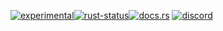 <!--{ generate.module_header.start() }-->
 [![experimental](https://raster.shields.io/static/v1?label=&message=experimental&color=orange)](https://github.com/emersion/stability-badges#experimental)[![rust-status](https://github.com/Wandalen/wTools/actions/workflows/module_test_experimental_a_push.yml/badge.svg)](https://github.com/Wandalen/wTools/actions/workflows/module_test_experimental_a_push.yml)[![docs.rs](https://img.shields.io/docsrs/test_experimental_a?color=e3e8f0&logo=docs.rs)](https://docs.rs/test_experimental_a) [![discord](https://img.shields.io/discord/872391416519737405?color=eee&logo=discord&logoColor=eee&label=ask)](https://discord.gg/m3YfbXpUUY)
<!--{ generate.module_header.end }-->
